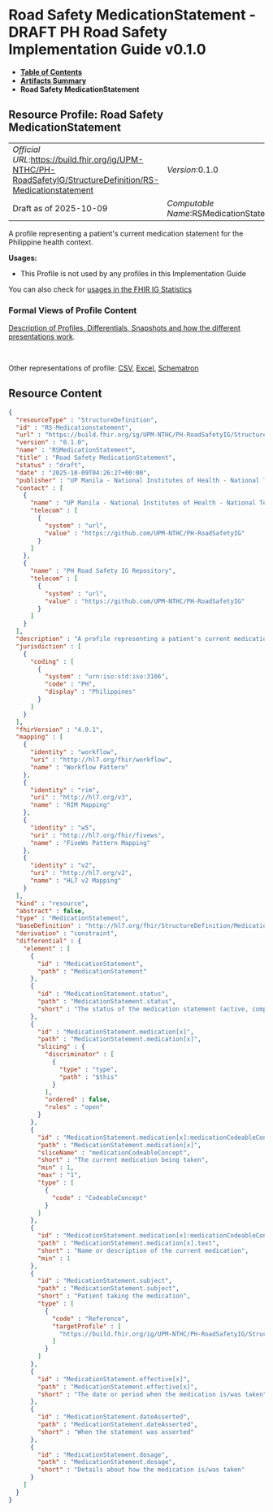 # Road Safety MedicationStatement - DRAFT PH Road Safety Implementation Guide v0.1.0

* [**Table of Contents**](toc.md)
* [**Artifacts Summary**](artifacts.md)
* **Road Safety MedicationStatement**

## Resource Profile: Road Safety MedicationStatement 

| | |
| :--- | :--- |
| *Official URL*:https://build.fhir.org/ig/UPM-NTHC/PH-RoadSafetyIG/StructureDefinition/RS-Medicationstatement | *Version*:0.1.0 |
| Draft as of 2025-10-09 | *Computable Name*:RSMedicationStatement |

 
A profile representing a patient's current medication statement for the Philippine health context. 

**Usages:**

* This Profile is not used by any profiles in this Implementation Guide

You can also check for [usages in the FHIR IG Statistics](https://packages2.fhir.org/xig/example.fhir.ph.roadsafety|current/StructureDefinition/RS-Medicationstatement)

### Formal Views of Profile Content

 [Description of Profiles, Differentials, Snapshots and how the different presentations work](http://build.fhir.org/ig/FHIR/ig-guidance/readingIgs.html#structure-definitions). 

 

Other representations of profile: [CSV](StructureDefinition-RS-Medicationstatement.csv), [Excel](StructureDefinition-RS-Medicationstatement.xlsx), [Schematron](StructureDefinition-RS-Medicationstatement.sch) 



## Resource Content

```json
{
  "resourceType" : "StructureDefinition",
  "id" : "RS-Medicationstatement",
  "url" : "https://build.fhir.org/ig/UPM-NTHC/PH-RoadSafetyIG/StructureDefinition/RS-Medicationstatement",
  "version" : "0.1.0",
  "name" : "RSMedicationStatement",
  "title" : "Road Safety MedicationStatement",
  "status" : "draft",
  "date" : "2025-10-09T04:26:27+00:00",
  "publisher" : "UP Manila - National Institutes of Health - National Telehealth Center",
  "contact" : [
    {
      "name" : "UP Manila - National Institutes of Health - National Telehealth Center",
      "telecom" : [
        {
          "system" : "url",
          "value" : "https://github.com/UPM-NTHC/PH-RoadSafetyIG"
        }
      ]
    },
    {
      "name" : "PH Road Safety IG Repository",
      "telecom" : [
        {
          "system" : "url",
          "value" : "https://github.com/UPM-NTHC/PH-RoadSafetyIG"
        }
      ]
    }
  ],
  "description" : "A profile representing a patient's current medication statement for the Philippine health context.",
  "jurisdiction" : [
    {
      "coding" : [
        {
          "system" : "urn:iso:std:iso:3166",
          "code" : "PH",
          "display" : "Philippines"
        }
      ]
    }
  ],
  "fhirVersion" : "4.0.1",
  "mapping" : [
    {
      "identity" : "workflow",
      "uri" : "http://hl7.org/fhir/workflow",
      "name" : "Workflow Pattern"
    },
    {
      "identity" : "rim",
      "uri" : "http://hl7.org/v3",
      "name" : "RIM Mapping"
    },
    {
      "identity" : "w5",
      "uri" : "http://hl7.org/fhir/fivews",
      "name" : "FiveWs Pattern Mapping"
    },
    {
      "identity" : "v2",
      "uri" : "http://hl7.org/v2",
      "name" : "HL7 v2 Mapping"
    }
  ],
  "kind" : "resource",
  "abstract" : false,
  "type" : "MedicationStatement",
  "baseDefinition" : "http://hl7.org/fhir/StructureDefinition/MedicationStatement",
  "derivation" : "constraint",
  "differential" : {
    "element" : [
      {
        "id" : "MedicationStatement",
        "path" : "MedicationStatement"
      },
      {
        "id" : "MedicationStatement.status",
        "path" : "MedicationStatement.status",
        "short" : "The status of the medication statement (active, completed, etc.)"
      },
      {
        "id" : "MedicationStatement.medication[x]",
        "path" : "MedicationStatement.medication[x]",
        "slicing" : {
          "discriminator" : [
            {
              "type" : "type",
              "path" : "$this"
            }
          ],
          "ordered" : false,
          "rules" : "open"
        }
      },
      {
        "id" : "MedicationStatement.medication[x]:medicationCodeableConcept",
        "path" : "MedicationStatement.medication[x]",
        "sliceName" : "medicationCodeableConcept",
        "short" : "The current medication being taken",
        "min" : 1,
        "max" : "1",
        "type" : [
          {
            "code" : "CodeableConcept"
          }
        ]
      },
      {
        "id" : "MedicationStatement.medication[x]:medicationCodeableConcept.text",
        "path" : "MedicationStatement.medication[x].text",
        "short" : "Name or description of the current medication",
        "min" : 1
      },
      {
        "id" : "MedicationStatement.subject",
        "path" : "MedicationStatement.subject",
        "short" : "Patient taking the medication",
        "type" : [
          {
            "code" : "Reference",
            "targetProfile" : [
              "https://build.fhir.org/ig/UPM-NTHC/PH-RoadSafetyIG/StructureDefinition/RS-Patient"
            ]
          }
        ]
      },
      {
        "id" : "MedicationStatement.effective[x]",
        "path" : "MedicationStatement.effective[x]",
        "short" : "The date or period when the medication is/was taken"
      },
      {
        "id" : "MedicationStatement.dateAsserted",
        "path" : "MedicationStatement.dateAsserted",
        "short" : "When the statement was asserted"
      },
      {
        "id" : "MedicationStatement.dosage",
        "path" : "MedicationStatement.dosage",
        "short" : "Details about how the medication is/was taken"
      }
    ]
  }
}

```
